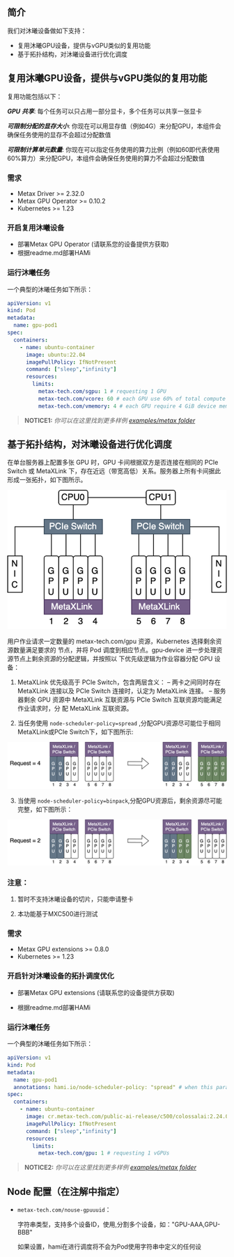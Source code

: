 ## 简介

我们对沐曦设备做如下支持：

- 复用沐曦GPU设备，提供与vGPU类似的复用功能
- 基于拓扑结构，对沐曦设备进行优化调度

## 复用沐曦GPU设备，提供与vGPU类似的复用功能

复用功能包括以下：

***GPU 共享***: 每个任务可以只占用一部分显卡，多个任务可以共享一张显卡

***可限制分配的显存大小***: 你现在可以用显存值（例如4G）来分配GPU，本组件会确保任务使用的显存不会超过分配数值

***可限制计算单元数量***: 你现在可以指定任务使用的算力比例（例如60即代表使用60%算力）来分配GPU，本组件会确保任务使用的算力不会超过分配数值

### 需求

* Metax Driver >= 2.32.0
* Metax GPU Operator >= 0.10.2
* Kubernetes >= 1.23

### 开启复用沐曦设备

* 部署Metax GPU Operator (请联系您的设备提供方获取)
* 根据readme.md部署HAMi

### 运行沐曦任务

一个典型的沐曦任务如下所示：

```yaml
apiVersion: v1
kind: Pod
metadata:
  name: gpu-pod1
spec:
  containers:
    - name: ubuntu-container
      image: ubuntu:22.04 
      imagePullPolicy: IfNotPresent
      command: ["sleep","infinity"]
      resources:
        limits:
          metax-tech.com/sgpu: 1 # requesting 1 GPU 
          metax-tech.com/vcore: 60 # each GPU use 60% of total compute cores
          metax-tech.com/vmemory: 4 # each GPU require 4 GiB device memory
```

> **NOTICE1:** *你可以在这里找到更多样例 [examples/metax folder](../examples/metax/sgpu)*

## 基于拓扑结构，对沐曦设备进行优化调度

在单台服务器上配置多张 GPU 时，GPU 卡间根据双方是否连接在相同的 PCIe Switch 或 MetaXLink
下，存在近远（带宽高低）关系。服务器上所有卡间据此形成一张拓扑，如下图所示。

![img](../imgs/metax_topo.png)

用户作业请求一定数量的 metax-tech.com/gpu 资源，Kubernetes 选择剩余资源数量满足要求的
节点，并将 Pod 调度到相应节点。gpu‑device 进一步处理资源节点上剩余资源的分配逻辑，并按照以
下优先级逻辑为作业容器分配 GPU 设备：
1. MetaXLink 优先级高于 PCIe Switch，包含两层含义：
– 两卡之间同时存在 MetaXLink 连接以及 PCIe Switch 连接时，认定为 MetaXLink 连接。
– 服务器剩余 GPU 资源中 MetaXLink 互联资源与 PCIe Switch 互联资源均能满足作业请求时，分
配 MetaXLink 互联资源。

2. 当任务使用 `node-scheduler-policy=spread` ,分配GPU资源尽可能位于相同 MetaXLink或PCIe Switch下，如下图所示:

![img](../imgs/metax_spread.png)

3. 当使用 `node-scheduler-policy=binpack`,分配GPU资源后，剩余资源尽可能完整，如下图所示：

![img](../imgs/metax_binpack.png)

### 注意：

1. 暂时不支持沐曦设备的切片，只能申请整卡

2. 本功能基于MXC500进行测试

### 需求

* Metax GPU extensions >= 0.8.0
* Kubernetes >= 1.23

### 开启针对沐曦设备的拓扑调度优化

* 部署Metax GPU extensions (请联系您的设备提供方获取)

* 根据readme.md部署HAMi

### 运行沐曦任务

一个典型的沐曦任务如下所示：

```yaml
apiVersion: v1
kind: Pod
metadata:
  name: gpu-pod1
  annotations: hami.io/node-scheduler-policy: "spread" # when this parameter is set to spread, the scheduler will try to find the best topology for this task.
spec:
  containers:
    - name: ubuntu-container
      image: cr.metax-tech.com/public-ai-release/c500/colossalai:2.24.0.5-py38-ubuntu20.04-amd64 
      imagePullPolicy: IfNotPresent
      command: ["sleep","infinity"]
      resources:
        limits:
          metax-tech.com/gpu: 1 # requesting 1 vGPUs
```

> **NOTICE2:** *你可以在这里找到更多样例 [examples/metax folder](../examples/metax/gpu)*

## Node 配置（在注解中指定）

* `metax-tech.com/nouse-gpuuuid`：
  
  字符串类型，支持多个设备ID，使用,分割多个设备，如："GPU-AAA,GPU-BBB"

  如果设置，hami在进行调度将不会为Pod使用字符串中定义的任何设